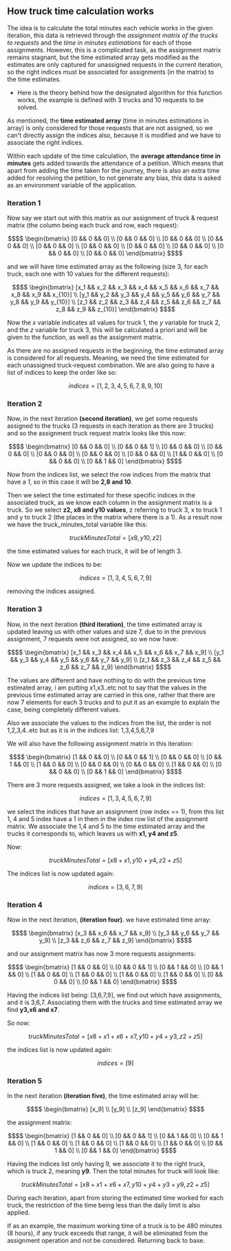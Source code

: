 ## How truck time calculation works

The idea is to calculate the total minutes each vehicle works in the given iteration, this data is retrieved through the _assignment matrix of the trucks to requests_ and the _time in minutes estimations_ for each of those assignments. 
However, this is a complicated task, as the assignment matrix remains stagnant, but the time estimated array gets modified as the estimates are only captured for unassigned requests in the current iteration, so the right indices must be associated for assignments (in the matrix) to the time estimates.

- Here is the theory behind how the designated algorithm for this function works, the example is defined with 3 trucks and 10 requests to be solved.

As mentioned, the **time estimated array** (time in minutes estimations in array) is only considered for those requests that are not assigned, so we can't directly assign the indices also, because it is modified and we have to associate the right indices. 

Within each update of the time calculation, the **average attendance time in minutes** gets added towards the attendance of a petition. Which means that apart from adding the time taken for the journey, there is also an extra time added for resolving the petition, to not generate any bias, this data is asked as an environment variable of the application.

### Iteration 1

Now say we start out with this matrix as our assignment of truck & request matrix (the column being each truck and row, each request):

```math
$$  \begin{bmatrix}
    [0 && 0 && 0] \\
    [0 && 0 && 0] \\
    [0 && 0 && 0] \\
    [0 && 0 && 0] \\
    [0 && 0 && 0] \\
    [0 && 0 && 0] \\
    [0 && 0 && 0] \\
    [0 && 0 && 0] \\
    [0 && 0 && 0] \\
    [0 && 0 && 0]
    \end{bmatrix} $$
```
 
and we will have time estimated array as the following (size 3, for each truck, each one with 10 values for the different requests):

```math
$$  \begin{bmatrix}
    [x_1 && x_2 && x_3 && x_4 && x_5 && x_6 && x_7 && x_8 && x_9 && x_{10}] \\
    [y_1 && y_2 && y_3 && y_4 && y_5 && y_6 && y_7 && y_8 && y_9 && y_{10}] \\
    [z_1 && z_2 && z_3 && z_4 && z_5 && z_6 && z_7 && z_8 && z_9 && z_{10}]
    \end{bmatrix} $$
```

Now the _x_ variable indicates all values for truck 1, the _y_ variable for truck 2, and the _z_ variable for truck 3, this will be calculated a priori and will be given to the function, as well as the assignment matrix. 

As there are no assigned requests in the beginning, the time estimated array is considered for all requests. Meaning, we need the time estimated for each unassigned truck-request combination.
We are also going to have a list of indices to keep the order like so:

```math
indices = [1,2,3,4,5,6,7,8,9,10]
```

### Iteration 2

Now, in the next iteration **(second iteration)**, we get some requests assigned to the trucks (3 requests in each iteration as there are 3 trucks) and so the assignment truck request matrix looks like this now:

```math
$$  \begin{bmatrix}
    [0 && 0 && 0] \\
    [0 && 0 && 1] \\
    [0 && 0 && 0] \\
    [0 && 0 && 0] \\
    [0 && 0 && 0] \\
    [0 && 0 && 0] \\
    [0 && 0 && 0] \\
    [1 && 0 && 0] \\
    [0 && 0 && 0] \\
    [0 && 1 && 0]
    \end{bmatrix} $$
```
Now from the indices list, we select the row indices from the matrix that have a _1_, so in this case it will be **2,8 and 10**. 

Then we select the time estimated for these specific indices in the associated truck, as we know each column in the assignment matrix  is a truck. So we select **z2, x8 and y10 values**, z referring to truck 3, x to truck 1 and y to truck 2 (the places in the matrix where there is a 1). As a result now we have the truck_minutes_total variable like this:
```math
truckMinutesTotal=[x8,y10,z2]
```
the time estimated values for each truck, it will be of length 3.

Now we update the indices to be:
```math
indices = [1,3,4,5,6,7,9]
```
removing the indices assigned.

### Iteration 3

Now, in the next iteration **(third iteration)**, the time estimated array is updated leaving us with other values and size 7, due to in the previous assignment, 7 requests were not assigned, so we now have:

```math
$$  \begin{bmatrix}
    [x_1 && x_3 && x_4 && x_5 && x_6 && x_7 && x_9] \\
    [y_1 && y_3 && y_4 && y_5 && y_6 && y_7 && y_9] \\
    [z_1 && z_3 && z_4 && z_5 && z_6 && z_7 && z_9]
    \end{bmatrix} $$
```

The values are different and have nothing to do with the previous time estimated array, i am putting x1,x3..etc not to say that the values in the previous time estimated array are carried in this one, rather that there are now 7 elements for each 3 trucks and to put it as an example to explain the case, being completely different values. 

Also we associate the values to the indices from the list, the order is not 1,2,3,4..etc but as it is in the indices list: 1,3,4,5,6,7,9

We will also have the following assignment matrix in this iteration:

```math
$$  \begin{bmatrix}
    [1 && 0 && 0] \\
    [0 && 0 && 1] \\
    [0 && 0 && 0] \\
    [0 && 1 && 0] \\
    [1 && 0 && 0] \\
    [0 && 0 && 0] \\
    [0 && 0 && 0] \\
    [1 && 0 && 0] \\
    [0 && 0 && 0] \\
    [0 && 1 && 0]
    \end{bmatrix} $$
```

There are 3 more requests assigned, we take a look in the indices list:

```math
indices = [1,3,4,5,6,7,9]
```
we select the indices that have an assignment (row index == 1), from this list 1, 4 and 5 index  have a 1 in them in the index row list of the assignment matrix. We associate the 1,4 and 5 to the time estimated array and the trucks it corresponds to, which leaves us with **x1, y4 and z5**. 

Now:

```math
truckMinutesTotal = [x8+x1,y10+y4,z2+z5]
```

The indices list is now updated again:

```math
indices = [3,6,7,9]
```
### Iteration 4

Now in the next iteration, **(iteration four)**. we have estimated time array:

```math
$$  \begin{bmatrix}
    [x_3 && x_6 && x_7 && x_9] \\
    [y_3 && y_6 && y_7 && y_9] \\
    [z_3 && z_6 && z_7 && z_9]
    \end{bmatrix} $$
```

and our assignment matrix has now 3 more requests assignments:

```math
$$  \begin{bmatrix}
    [1 && 0 && 0] \\
    [0 && 0 && 1] \\
    [0 && 1 && 0] \\
    [0 && 1 && 0] \\
    [1 && 0 && 0] \\
    [1 && 0 && 0] \\
    [1 && 0 && 0] \\
    [1 && 0 && 0] \\
    [0 && 0 && 0] \\
    [0 && 1 && 0]
    \end{bmatrix} $$
```
 
Having the indices list being: [3,6,7,9], we find out which have assignments, and it is 3,6,7. Associating them with the trucks and time estimated array we find **y3,x6 and x7**.  

So now:

```math
truckMinutesTotal=[x8+x1+x6+x7,y10+y4+y3,z2+z5]
```

the indices list is now updated again:

```math
indices = [9]
```
### Iteration 5

In the next iteration **(iteration five)**, the time estimated array will be:

```math
$$  \begin{bmatrix}
    [x_9] \\
    [y_9] \\
    [z_9]
    \end{bmatrix} $$
```

the assignment matrix:

```math
$$  \begin{bmatrix}
    [1 && 0 && 0] \\
    [0 && 0 && 1] \\
    [0 && 1 && 0] \\
    [0 && 1 && 0] \\
    [1 && 0 && 0] \\
    [1 && 0 && 0] \\
    [1 && 0 && 0] \\
    [1 && 0 && 0] \\
    [0 && 1 && 0] \\
    [0 && 1 && 0]
    \end{bmatrix} $$
```

Having the indices list only having 9, we associate it to the right truck, which is truck 2, meaning **y9**. Then the total minutes for truck will look like: 

```math
truckMinutesTotal=[x8+x1+x6+x7,y10+y4+y3+y9,z2+z5]
```

During each iteration, apart from storing the estimated time worked for each truck, the restriction of the time being less than the daily limit is also applied. 

If as an example, the maximum working time of a truck is to be 480 minutes (8 hours), if any truck exceeds that range, it will be eliminated from the assignment operation and not be considered. Returning back to base.
